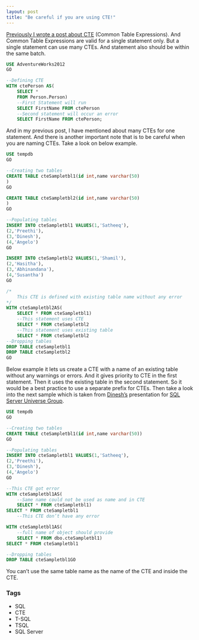 ```yaml
---
layout: post
title: "Be careful if you are using CTE!"
---
```


[Previously I wrote a post about CTE](https://www.dedunu.info/2012/09/common-table-expressions-cte.html) (Common Table Expressions). And Common Table Expressions are valid for a single statement only. But a single statement can use many CTEs. And statement also should be within the same batch.

```sql
USE AdventureWorks2012
GO

--Defining CTE
WITH ctePerson AS(
    SELECT * 
    FROM Person.Person)
    --First Statement will run 
    SELECT FirstName FROM ctePerson 
    --Second statement will occur an error
    SELECT FirstName FROM ctePerson;
```

And in my previous post, I have mentioned about many CTEs for one statement. And there is another important note that is to be careful when you are naming CTEs. Take a look on below example.

```sql
USE tempdb
GO

--Creating two tables
CREATE TABLE cteSampletbl1(id int,name varchar(50)
)
GO

CREATE TABLE cteSampletbl2(id int,name varchar(50)
)
GO

--Populating tables
INSERT INTO cteSampletbl1 VALUES(1,'Satheeq'),
(2,'Preethi'),
(3,'Dinesh'),
(4,'Angelo')
GO

INSERT INTO cteSampletbl2 VALUES(1,'Shamil'),
(2,'Hasitha'),
(3,'Abhinandana'),
(4,'Susantha')
GO

/*
    This CTE is defined with existing table name without any error
*/
WITH cteSampletbl2AS(
    SELECT * FROM cteSampletbl1)
    --This statement uses CTE
    SELECT * FROM cteSampletbl2
    --This statement uses existing table
    SELECT * FROM cteSampletbl2
--Dropping tables
DROP TABLE cteSampletbl1
DROP TABLE cteSampletbl2
GO
```

Below example it lets us create a CTE with a name of an existing table without any warnings or errors. And it gives priority to CTE in the first statement. Then it uses the existing table in the second statement. So it would be a best practice to use a separate prefix for CTEs. Then take a look into the next sample which is taken from [Dinesh’s](http://dbfriend.blogspot.com/) presentation for [SQL Server Universe Group](http://www.sqlserveruniverse.com/).

```sql
USE tempdb
GO

--Creating two tables
CREATE TABLE cteSampletbl1(id int,name varchar(50))
GO

--Populating tables
INSERT INTO cteSampletbl1 VALUES(1,'Satheeq'),
(2,'Preethi'),
(3,'Dinesh'),
(4,'Angelo')
GO

--This CTE got error
WITH cteSampletbl1AS(
    --Same name could not be used as name and in CTE
    SELECT * FROM cteSampletbl1) 
SELECT * FROM cteSampletbl1
    --This CTE don’t have any error

WITH cteSampletbl1AS(
    --full name of object should provide
    SELECT * FROM dbo.cteSampletbl1)
SELECT * FROM cteSampletbl1

--Dropping tables
DROP TABLE cteSampletbl1GO
```

You can’t use the same table name as the name of the CTE and inside the CTE.

### Tags

- SQL
- CTE
- T-SQL
- TSQL
- SQL Server